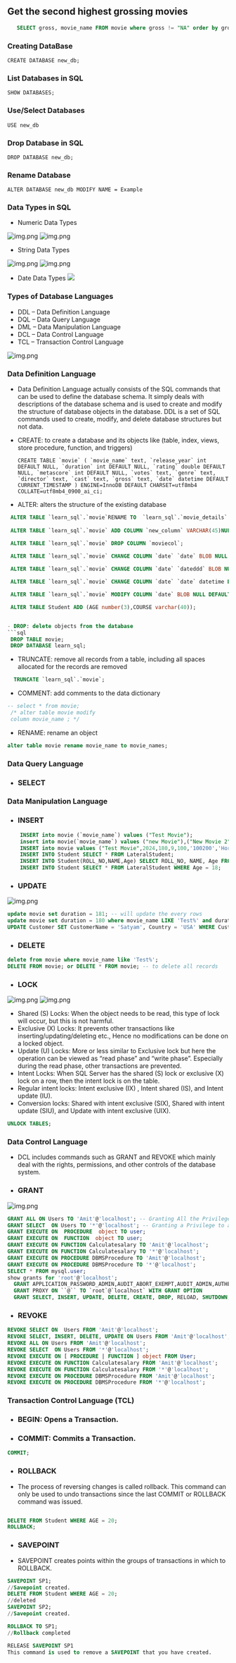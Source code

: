 ## Get the second highest grossing movies

```sql
   SELECT gross, movie_name FROM movie where gross != "NA" order by gross desc limit 1,1 ; 
   ```
   
### Creating DataBase
`CREATE DATABASE new_db;`

### List Databases in SQL
`SHOW DATABASES;`
### Use/Select Databases
`USE new_db`
### Drop Database in SQL
`DROP DATABASE new_db;`
### Rename Database
`ALTER DATABASE new_db MODIFY NAME = Example`

### Data Types in SQL

- Numeric Data Types 

![img.png](numeric.png)
![img.png](numeric_1.png)

- String Data Types

![img.png](string.png)
![img.png](string_1.png)

- Date Data Types
![](date.png)

### Types of Database Languages
- DDL – Data Definition Language
- DQL – Data Query Language
- DML – Data Manipulation Language
- DCL – Data Control Language
- TCL – Transaction Control Language

![img.png](typesOfLanguage.png)

### Data Definition Language
  -  Data Definition Language actually consists of the SQL commands that can be used to define the database schema. It simply deals with descriptions of the database schema and is used to create and modify the structure of database objects in the database. DDL is a set of SQL commands used to create, modify, and delete database structures but not data.
   - CREATE: to create a database and its objects like (table, index, views, store procedure, function, and triggers)
  
     ```CREATE TABLE `movie` (
  `movie_name` text,
  `release_year` int DEFAULT NULL,
  `duration` int DEFAULT NULL,
  `rating` double DEFAULT NULL,
  `metascore` int DEFAULT NULL,
  `votes` text,
  `genre` text,
  `director` text,
  `cast` text,
  `gross` text,
  `date` datetime DEFAULT CURRENT_TIMESTAMP
) ENGINE=InnoDB DEFAULT CHARSET=utf8mb4 COLLATE=utf8mb4_0900_ai_ci;```
   - ALTER: alters the structure of the existing database
   
  ```sql 
   ALTER TABLE `learn_sql`.`movie`RENAME TO  `learn_sql`.`movie_details`:
   
   ALTER TABLE `learn_sql`.`movie` ADD COLUMN `new_column` VARCHAR(45)NULL AFTER `date`, RENAME TO `learn_sql`.`movie_details`;
  
   ALTER TABLE `learn_sql`.`movie` DROP COLUMN `moviecol`;
  
   ALTER TABLE `learn_sql`.`movie` CHANGE COLUMN `date` `date` BLOB NULL DEFAULT NULL ;
   
   ALTER TABLE `learn_sql`.`movie` CHANGE COLUMN `date` `dateddd` BLOB NULL DEFAULT NULL ;
  
   ALTER TABLE `learn_sql`.`movie` CHANGE COLUMN `date` `date` datetime DEFAULT current_timestamp ;
  
   ALTER TABLE `learn_sql`.`movie` MODIFY COLUMN `date` BLOB NULL DEFAULT NULL ;
  
   ALTER TABLE Student ADD (AGE number(3),COURSE varchar(40));

  
 - DROP: delete objects from the database
  ```sql
   DROP TABLE movie;
   DROP DATABASE learn_sql; 
  ```
 - TRUNCATE: remove all records from a table, including all spaces allocated for the records are removed
  ```sql
    TRUNCATE `learn_sql`.`movie`;
  ```
 - COMMENT: add comments to the data dictionary
  ```sql
 -- select * from movie;
   /* alter table movie modify 
   column movie_name ; */ 
  ```

 - RENAME: rename an object
  ```sql
  alter table movie rename movie_name to movie_names; 
  ```

### Data Query Language

- ### SELECT

### Data Manipulation Language
- ### INSERT

```sql
    INSERT into movie (`movie_name`) values ("Test Movie");
    insert into movie(`movie_name`) values ("new Movie"),("New Movie 2");
    INSERT into movie values ("Test Movie",2024,180,9,100,'100200','Horror',"New","new",'$12.3M',current_timestamp);
    INSERT INTO Student SELECT * FROM LateralStudent;
    INSERT INTO Student(ROLL_NO,NAME,Age) SELECT ROLL_NO, NAME, Age FROM LateralStudent;
    INSERT INTO Student SELECT * FROM LateralStudent WHERE Age = 18;
```

- ### UPDATE
![img.png](update.png)
```sql
update movie set duration = 181; -- will update the every rows
update movie set duration = 180 where movie_name LIKE 'Test%' and duration <= 180; -- update the rows with condition
UPDATE Customer SET CustomerName = 'Satyam', Country = 'USA' WHERE CustomerID = 1;


```

- ### DELETE

```sql
delete from movie where movie_name like 'Test%';
DELETE FROM movie; or DELETE * FROM movie; -- to delete all records
```

- ### LOCK

![img.png](Lock.png)
![img.png](Lock_1.png)

- Shared (S) Locks: When the object needs to be read, this type of lock will occur, but this is not harmful.
- Exclusive (X) Locks: It prevents other transactions like inserting/updating/deleting etc., Hence no modifications can be done on a locked object.
- Update (U) Locks: More or less similar to Exclusive lock but here the operation can be viewed as “read phase” and “write phase”. Especially during the read phase, other transactions are prevented. 
- Intent Locks: When SQL Server has the shared (S) lock or exclusive (X) lock on a row, then the intent lock is on the table.
- Regular intent locks: Intent exclusive (IX) , Intent shared (IS), and Intent update (IU).
- Conversion locks: Shared with intent exclusive (SIX), Shared with intent update (SIU), and Update with intent exclusive (UIX).
```sql
UNLOCK TABLES;
```

### Data Control Language
- DCL includes commands such as GRANT and REVOKE which mainly deal with the rights, permissions, and other controls of the database system.

- ### GRANT
![img.png](GRANT.png)
  ```sql
  GRANT ALL ON Users TO 'Amit'@'localhost'; -- Granting All the Privilege to a User in a Table
  GRANT SELECT  ON Users TO '*'@'localhost'; -- Granting a Privilege to all Users in a Table
  GRANT EXECUTE ON  PROCEDURE  object TO user;
  GRANT EXECUTE ON  FUNCTION  object TO user;
  GRANT EXECUTE ON FUNCTION Calculatesalary TO 'Amit'@'localhost';
  GRANT EXECUTE ON FUNCTION Calculatesalary TO '*'@'localhost'; 
  GRANT EXECUTE ON PROCEDURE DBMSProcedure TO 'Amit'@'localhost'; 
  GRANT EXECUTE ON PROCEDURE DBMSProcedure TO '*'@'localhost';
  SELECT * FROM mysql.user; 
  show grants for 'root'@'localhost';
    GRANT APPLICATION_PASSWORD_ADMIN,AUDIT_ABORT_EXEMPT,AUDIT_ADMIN,AUTHENTICATION_POLICY_ADMIN,BACKUP_ADMIN,BINLOG_ADMIN,BINLOG_ENCRYPTION_ADMIN,CLONE_ADMIN,CONNECTION_ADMIN,ENCRYPTION_KEY_ADMIN,FIREWALL_EXEMPT,FLUSH_OPTIMIZER_COSTS,FLUSH_STATUS,FLUSH_TABLES,FLUSH_USER_RESOURCES,GROUP_REPLICATION_ADMIN,GROUP_REPLICATION_STREAM,INNODB_REDO_LOG_ARCHIVE,INNODB_REDO_LOG_ENABLE,PASSWORDLESS_USER_ADMIN,PERSIST_RO_VARIABLES_ADMIN,REPLICATION_APPLIER,REPLICATION_SLAVE_ADMIN,RESOURCE_GROUP_ADMIN,RESOURCE_GROUP_USER,ROLE_ADMIN,SENSITIVE_VARIABLES_OBSERVER,SERVICE_CONNECTION_ADMIN,SESSION_VARIABLES_ADMIN,SET_USER_ID,SHOW_ROUTINE,SYSTEM_USER,SYSTEM_VARIABLES_ADMIN,TABLE_ENCRYPTION_ADMIN,TELEMETRY_LOG_ADMIN,XA_RECOVER_ADMIN ON *.* TO `root`@`localhost` WITH GRANT OPTION
    GRANT PROXY ON ``@`` TO `root`@`localhost` WITH GRANT OPTION
    GRANT SELECT, INSERT, UPDATE, DELETE, CREATE, DROP, RELOAD, SHUTDOWN, PROCESS, FILE, REFERENCES, INDEX, ALTER, SHOW DATABASES, SUPER, CREATE TEMPORARY TABLES, LOCK TABLES, EXECUTE, REPLICATION SLAVE, REPLICATION CLIENT, CREATE VIEW, SHOW VIEW, CREATE ROUTINE, ALTER ROUTINE, CREATE USER, EVENT, TRIGGER, CREATE TABLESPACE, CREATE ROLE, DROP ROLE ON *.* TO `root`@`localhost` WITH GRANT OPTION

  ```

- ### REVOKE

```sql
REVOKE SELECT ON  Users FROM 'Amit'@'localhost';
REVOKE SELECT, INSERT, DELETE, UPDATE ON Users FROM 'Amit'@'localhost'; 
REVOKE ALL ON Users FROM 'Amit'@'localhost'; 
REVOKE SELECT  ON Users FROM '*'@'localhost'; 
REVOKE EXECUTE ON [ PROCEDURE | FUNCTION ] object FROM User; 
REVOKE EXECUTE ON FUNCTION Calculatesalary FROM 'Amit'@'localhost'; 
REVOKE EXECUTE ON FUNCTION Calculatesalary FROM '*'@'localhost'; 
REVOKE EXECUTE ON PROCEDURE DBMSProcedure FROM 'Amit'@'localhost'; 
REVOKE EXECUTE ON PROCEDURE DBMSProcedure FROM '*'@'localhost'; 

```

### Transaction Control Language (TCL)

- ### BEGIN: Opens a Transaction.
- ### COMMIT: Commits a Transaction.
```sql
COMMIT;  
```
- ### ROLLBACK
- The process of reversing changes is called rollback. This command can only be used to undo transactions since the last COMMIT or ROLLBACK command was issued. 
```sql

DELETE FROM Student WHERE AGE = 20;
ROLLBACK;

```

- ### SAVEPOINT
- SAVEPOINT creates points within the groups of transactions in which to ROLLBACK. 

```sql
SAVEPOINT SP1;
//Savepoint created.
DELETE FROM Student WHERE AGE = 20;
//deleted
SAVEPOINT SP2;
//Savepoint created.

ROLLBACK TO SP1;
//Rollback completed

RELEASE SAVEPOINT SP1
This command is used to remove a SAVEPOINT that you have created.


```